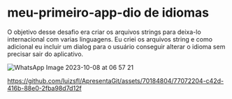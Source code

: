# meu-primeiro-app-dio de idiomas
O objetivo desse desafio era criar os arquivos strings para deixa-lo internacional com varias linguagens.
Eu criei os arquivos string e como adicional eu incluir um dialog para o usuário conseguir alterar o idioma sem precisar sair do aplicativo.

![WhatsApp Image 2023-10-08 at 06 57 21](https://github.com/luizsfl/ApresentaGit/assets/70184804/772b5032-1cf8-430f-9e32-3331a366c335)

https://github.com/luizsfl/ApresentaGit/assets/70184804/77072204-c42d-416b-88e0-2fba98d7d12f

